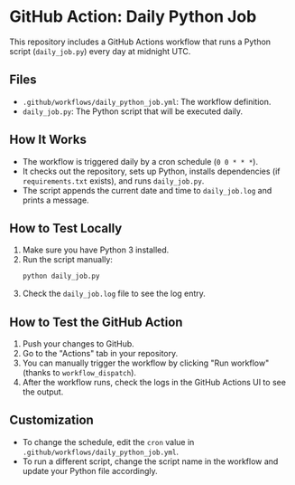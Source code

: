 # GitHub Action: Daily Python Job

This repository includes a GitHub Actions workflow that runs a Python script (`daily_job.py`) every day at midnight UTC.

## Files
- `.github/workflows/daily_python_job.yml`: The workflow definition.
- `daily_job.py`: The Python script that will be executed daily.

## How It Works
- The workflow is triggered daily by a cron schedule (`0 0 * * *`).
- It checks out the repository, sets up Python, installs dependencies (if `requirements.txt` exists), and runs `daily_job.py`.
- The script appends the current date and time to `daily_job.log` and prints a message.

## How to Test Locally
1. Make sure you have Python 3 installed.
2. Run the script manually:
   ```bash
   python daily_job.py
   ```
3. Check the `daily_job.log` file to see the log entry.

## How to Test the GitHub Action
1. Push your changes to GitHub.
2. Go to the "Actions" tab in your repository.
3. You can manually trigger the workflow by clicking "Run workflow" (thanks to `workflow_dispatch`).
4. After the workflow runs, check the logs in the GitHub Actions UI to see the output.

## Customization
- To change the schedule, edit the `cron` value in `.github/workflows/daily_python_job.yml`.
- To run a different script, change the script name in the workflow and update your Python file accordingly. 
